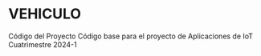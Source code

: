 # VEHICULO
Código del Proyecto
Código base para el proyecto de Aplicaciones de IoT Cuatrimestre 2024-1
